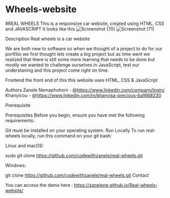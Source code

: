 # Wheels-website
#REAL WHEELS 
This is a responsive car website, created using HTML, CSS and JAVASCRIPT
It looks like this 
 ![Screenshot (70)](https://github.com/ZaneleNe/Wheels-website/assets/136015898/432bfd95-a40f-444b-8a1e-c0c40e816b52)
![Screenshot (71)](https://github.com/ZaneleNe/Wheels-website/assets/136015898/6ade5f59-8c9f-443c-8d29-40d23a715376)

Description 
Real wheels is a car website

We are both new to software so when we thought of a project to do for our portfilio 
we first thought lets create a big project but as time went we realized that there is still some 
more learning that needs to be done but mostly we wanted to challenge ourselves in JavaScript, 
test our understaning and this project come right on time. 

Frontend
the front end of this this website uses HTML, CSS & JavaScript

Authors
Zanele Nemaphohoni -   @https://www.linkedin.com/company/login/
Khanyicou -  @https://www.linkedin.com/in/khanyisa-precious-ba1668230


Prerequisite 

Prerequisites Before you begin, ensure you have met the following requirements:

Git must be installed on your operating system. Run Locally To run real-wheels locally, run this command on your git bash:

Linux and macOS:

sudo git clone https://github.com/codewithzanele/real-wheels.git

Windows:

git clone https://github.com/codewithzanele/real-wheels.git Contact

You can access the demo here : https://zanelene.github.io/Real-wheels-website/

